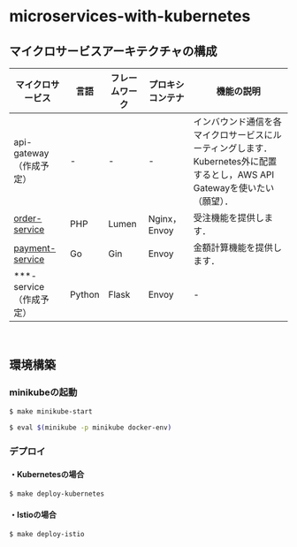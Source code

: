 # microservices-with-kubernetes

## マイクロサービスアーキテクチャの構成



| マイクロサービス                                             | 言語   | フレームワーク | プロキシコンテナ     | 機能の説明                             |
| ------------------------------------------------------------ | ------ | -------------- | -------------------- | -------------------------------------- |
| api-gateway（作成予定） | -     | -            |         -             | インバウンド通信を各マイクロサービスにルーティングします．Kubernetes外に配置するとし，AWS API Gatewayを使いたい（願望）． |
| [order-service](https://github.com/hiroki-it/microservices-with-kubernetes/tree/main/src/order-service) | PHP    | Lumen          | Nginx，Envoy                | 受注機能を提供します．                 |
| [payment-service](https://github.com/hiroki-it/microservices-with-kubernetes/tree/main/src/payment-service) | Go     | Gin            | Envoy | 金額計算機能を提供します．             |
| ***-service（作成予定）                                      | Python | Flask          | Envoy |                  -                      |                             |


<br>

## 環境構築

### minikubeの起動

```bash
$ make minikube-start

$ eval $(minikube -p minikube docker-env)
```

### デプロイ

#### ・Kubernetesの場合

```bash
$ make deploy-kubernetes
```

#### ・Istioの場合

```bash
$ make deploy-istio
```
